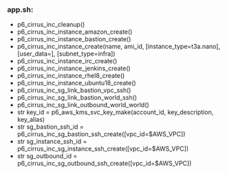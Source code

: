 ### app.sh:
- p6_cirrus_inc_cleanup()
- p6_cirrus_inc_instance_amazon_create()
- p6_cirrus_inc_instance_bastion_create()
- p6_cirrus_inc_instance_create(name, ami_id, [instance_type=t3a.nano], [user_data=], [subnet_type=infra])
- p6_cirrus_inc_instance_irc_create()
- p6_cirrus_inc_instance_jenkins_create()
- p6_cirrus_inc_instance_rhel8_create()
- p6_cirrus_inc_instance_ubuntu18_create()
- p6_cirrus_inc_sg_link_bastion_vpc_ssh()
- p6_cirrus_inc_sg_link_bastion_world_ssh()
- p6_cirrus_inc_sg_link_outbound_world_world()
- str key_id = p6_aws_kms_svc_key_make(account_id, key_description, key_alias)
- str sg_bastion_ssh_id = p6_cirrus_inc_sg_bastion_ssh_create([vpc_id=$AWS_VPC])
- str sg_instance_ssh_id = p6_cirrus_inc_sg_instance_ssh_create([vpc_id=$AWS_VPC])
- str sg_outbound_id = p6_cirrus_inc_sg_outbound_ssh_create([vpc_id=$AWS_VPC])

